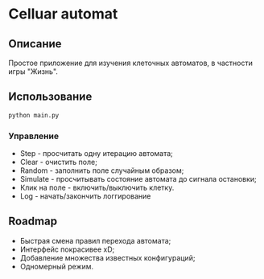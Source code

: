# Celluar automat

## Описание

Простое приложение для изучения клеточных автоматов, в частности игры "Жизнь".

## Использование

```cmd
python main.py
```

### Управление

* Step - просчитать одну итерацию автомата;
* Clear - очистить поле;
* Random - заполнить поле случайным образом;
* Simulate - просчитывать состояние автомата до сигнала остановки;
* Клик на поле - включить/выключить клетку.
* Log - начать/закончить логгирование

## Roadmap

* Быстрая смена правил перехода автомата;
* Интерфейс покрасивее xD;
* Добавление множества известных конфигураций;
* Одномерный режим.
